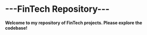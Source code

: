 # ---FinTech Repository---

**Welcome to my repository of FinTech projects. Please explore the codebase!**
